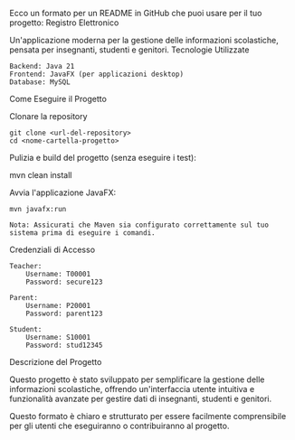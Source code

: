 Ecco un formato per un README in GitHub che puoi usare per il tuo progetto:
Registro Elettronico

Un'applicazione moderna per la gestione delle informazioni scolastiche, pensata per insegnanti, studenti e genitori.
Tecnologie Utilizzate

    Backend: Java 21
    Frontend: JavaFX (per applicazioni desktop)
    Database: MySQL

Come Eseguire il Progetto

Clonare la repository

    git clone <url-del-repository>
    cd <nome-cartella-progetto>

Pulizia e build del progetto (senza eseguire i test):

mvn clean install

Avvia l'applicazione JavaFX:

    mvn javafx:run

    Nota: Assicurati che Maven sia configurato correttamente sul tuo sistema prima di eseguire i comandi.

Credenziali di Accesso

    Teacher:
        Username: T00001
        Password: secure123

    Parent:
        Username: P20001
        Password: parent123

    Student:
        Username: S10001
        Password: stud12345

Descrizione del Progetto

Questo progetto è stato sviluppato per semplificare la gestione delle informazioni scolastiche, offrendo un'interfaccia utente intuitiva e funzionalità avanzate per gestire dati di insegnanti, studenti e genitori.

Questo formato è chiaro e strutturato per essere facilmente comprensibile per gli utenti che eseguiranno o contribuiranno al progetto.
